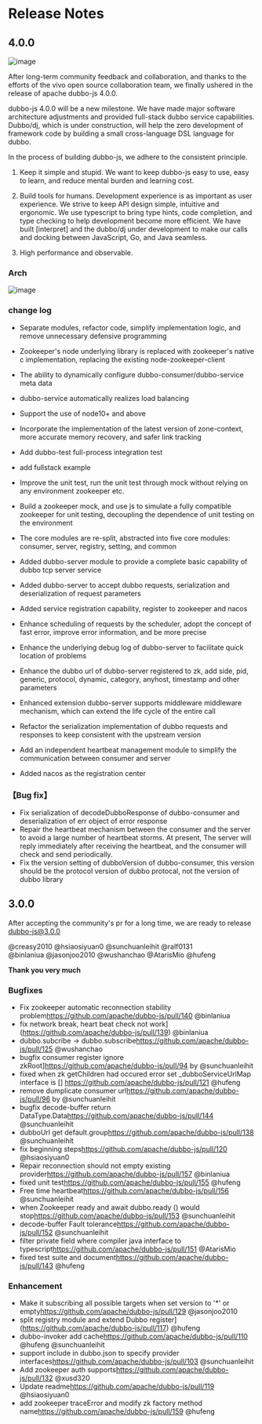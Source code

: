 # Release Notes

## 4.0.0

![image](https://user-images.githubusercontent.com/533008/124376606-67f4a680-dcda-11eb-91b9-96933828bf42.png)

After long-term community feedback and collaboration, and thanks to the efforts of the vivo open source collaboration team, we finally ushered in the release of apache dubbo-js 4.0.0.

dubbo-js 4.0.0 will be a new milestone. We have made major software architecture adjustments and provided full-stack dubbo service capabilities. Dubbo/dj, which is under construction, will help the zero development of framework code by building a small cross-language DSL language for dubbo.

In the process of building dubbo-js, we adhere to the consistent principle.

1. Keep it simple and stupid. We want to keep dubbo-js easy to use, easy to learn, and reduce mental burden and learning cost.

2. Build tools for humans. Development experience is as important as user experience. We strive to keep API design simple, intuitive and ergonomic. We use typescript to bring type hints, code completion, and type checking to help development become more efficient. We have built [interpret] and the dubbo/dj under development to make our calls and docking between JavaScript, Go, and Java seamless.

3. High performance and observable.

### Arch

![image](https://user-images.githubusercontent.com/533008/124376584-43003380-dcda-11eb-9917-8c8d439b1edb.png)

### change log

- Separate modules, refactor code, simplify implementation logic, and remove unnecessary defensive programming
- Zookeeper's node underlying library is replaced with zookeeper's native c implementation, replacing the existing node-zookeeper-client
- The ability to dynamically configure dubbo-consumer/dubbo-service meta data
- dubbo-service automatically realizes load balancing
- Support the use of node10+ and above
- Incorporate the implementation of the latest version of zone-context, more accurate memory recovery, and safer link tracking
- Add dubbo-test full-process integration test
- add fullstack example
- Improve the unit test, run the unit test through mock without relying on any environment zookeeper etc.
- Build a zookeeper mock, and use js to simulate a fully compatible zookeeper for unit testing, decoupling the dependence of unit testing on the environment

- The core modules are re-split, abstracted into five core modules: consumer, server, registry, setting, and common
- Added dubbo-server module to provide a complete basic capability of dubbo tcp server service
- Added dubbo-server to accept dubbo requests, serialization and deserialization of request parameters
- Added service registration capability, register to zookeeper and nacos
- Enhance scheduling of requests by the scheduler, adopt the concept of fast error, improve error information, and be more precise
- Enhance the underlying debug log of dubbo-server to facilitate quick location of problems
- Enhance the dubbo url of dubbo-server registered to zk, add side, pid, generic, protocol, dynamic, category, anyhost, timestamp and other parameters
- Enhanced extension dubbo-server supports middleware middleware mechanism, which can extend the life cycle of the entire call
- Refactor the serialization implementation of dubbo requests and responses to keep consistent with the upstream version
- Add an independent heartbeat management module to simplify the communication between consumer and server
- Added nacos as the registration center

### 【Bug fix】

- Fix serialization of decodeDubboResponse of dubbo-consumer and deserialization of err object of error response
- Repair the heartbeat mechanism between the consumer and the server to avoid a large number of heartbeat storms. At present, The server will reply immediately after receiving the heartbeat, and the consumer will check and send periodically.
- Fix the version setting of dubboVersion of dubbo-consumer, this version should be the protocol version of dubbo protocal, not the version of dubbo library

## 3.0.0

After accepting the community's pr for a long time, we are ready to release dubbo-js@3.0.0

@creasy2010
@hsiaosiyuan0
@sunchuanleihit
@ralf0131  
@binlaniua
@jasonjoo2010
@wushanchao
@AtarisMio
@hufeng

**Thank you very much**

### Bugfixes

- Fix zookeeper automatic reconnection stability problem<https://github.com/apache/dubbo-js/pull/140> @binlaniua
- fix network break, heart beat check not work](https://github.com/apache/dubbo-js/pull/139) @binlaniua
- dubbo.subcribe -> dubbo.subscribe<https://github.com/apache/dubbo-js/pull/125> @wushanchao
- bugfix consumer register ignore zkRoot]<https://github.com/apache/dubbo-js/pull/94> by @sunchuanleihit
- fixed when zk getChildren had occured error set \_dubboServiceUrlMap interface is [] <https://github.com/apache/dubbo-js/pull/121> @hufeng
- remove dumplicate consumer url<https://github.com/apache/dubbo-js/pull/96> by @sunchuanleihit
- bugfix decode-buffer return DataType.Data<https://github.com/apache/dubbo-js/pull/144> @sunchuanleihit
- dubboUrl get default.group<https://github.com/apache/dubbo-js/pull/138> @sunchuanleihit
- fix beginning steps<https://github.com/apache/dubbo-js/pull/120> @hsiaosiyuan0
- Repair reconnection should not empty existing provider<https://github.com/apache/dubbo-js/pull/157> @binlaniua
- fixed unit test<https://github.com/apache/dubbo-js/pull/155> @hufeng
- Free time heartbeat<https://github.com/apache/dubbo-js/pull/156> @sunchuanleihit
- when Zookeeper ready and await dubbo.ready () would stop<https://github.com/apache/dubbo-js/pull/153> @sunchuanleihit
- decode-buffer Fault tolerance<https://github.com/apache/dubbo-js/pull/152> @sunchuanleihit
- filter private field where compiler java interface to typescript<https://github.com/apache/dubbo-js/pull/151> @AtarisMio
- fixed test suite and document<https://github.com/apache/dubbo-js/pull/143> @hufeng

### Enhancement

- Make it subscribing all possible targets when set version to '\*' or empty<https://github.com/apache/dubbo-js/pull/129> @jasonjoo2010
- split registry module and extend Dubbo register](https://github.com/apache/dubbo-js/pull/117) @hufeng
- dubbo-invoker add cache<https://github.com/apache/dubbo-js/pull/110> @hufeng @sunchuanleihit
- support include in dubbo.json to specify provider interfaces<https://github.com/apache/dubbo-js/pull/103> @sunchuanleihit
- Add zookeeper auth supports<https://github.com/apache/dubbo-js/pull/132> @xusd320
- Update readme<https://github.com/apache/dubbo-js/pull/119> @hsiaosiyuan0
- add zookeeper traceError and modify zk factory method name<https://github.com/apache/dubbo-js/pull/159> @hufeng
